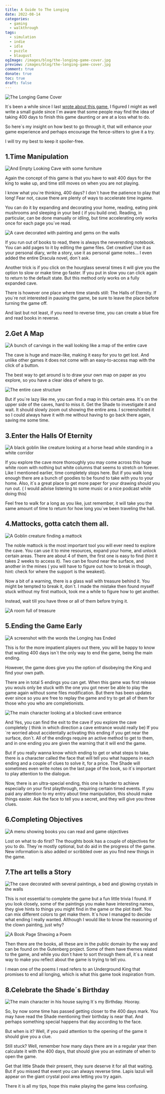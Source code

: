 ```yaml
---
title: A Guide to The Longing
date: 2022-08-14
categories:
  - gaming
  - walkthrough
tags:
  - simulation
  - indie
  - idle
  - puzzle
  - blaugust
ogImage: /images/blog/the-longing-game-cover.jpg
preview: /images/blog/the-longing-game-cover.jpg
comment: true
donate: true
toc: true
draft: false
---
```

![The Longing Game Cover](/images/blog/the-longing-game-cover.jpg)

It´s been a while since I last [wrote about this game](/blog/longing-review), I figured I might as well write a small guide since I´m aware that some people may find the idea of taking 400 days to finish this game daunting or are at a loss what to do.

So here´s my insight on how best to go through it, that will enhance your game experience and perhaps encourage the fence-sitters to give it a try.

I will try my best to keep it spoiler-free.

## 1.Time Manipulation


![And Empty Looking Cave with some furniture](/images/2022/thelongingcavehome.jpg "Gonna Need To Spruce This Up a Bit")


Again the concept of this game is that you have to wait 400 days for the king to wake up, and time still moves on when you are not playing.

I know what you´re thinking, 400 days? I don´t have the patience to play that long! Fear not, cause there are plenty of ways to accelerate time ingame.

You can do it by expanding and decorating your home, reading, eating pink mushrooms and sleeping in your bed ( if you build one). Reading, in particular, can be done manually or idling, but time accelerating only works once for each page you´ve read.


![A cave decorated with painting and gems on the walls](/images/2022/longingfullcave.png "Much better")


If you run out of books to read, there is always the neverending notebook. You can add pages to it by editing the game files. Get creative! Use it as your personal diary, write a story, use it as personal game notes... I even added the entire Dracula novel, don´t ask.

Another trick is if you click on the hourglass several times it will give you the option to slow or make time go faster. If you put in slow you can click again to return to the default state. But this method only works on a fully expanded cave.

There is however one place where time stands still: The Halls of Eternity. If you´re not interested in pausing the game, be sure to leave the place before turning the game off.

And last but not least, if you need to reverse time, you can create a blue fire and read books in reverse.

## 2.Get A Map


![A bunch of carvings in the wall looking like a map of the entire cave](/images/2022/thelongingmapcarvings.jpg#center)


The cave is huge and maze-like, making it easy for you to get lost. And unlike other games it does not come with an easy-to-access map with the click of a button.

The best way to get around is to draw your own map on paper as you explore, so you have a clear idea of where to go.


![The entire cave structure](/images/2022/thecavemap.jpg#center)
  

But if you´re lazy like me, you can find a map in this certain area. It´s on the upper side of the caves, hard to miss it. Get the Shade to investigate it and wait. It should slowly zoom out showing the entire area. I screenshotted it so I could always have it with me without having to go back there again, saving me some time.

## 3.Enter the Halls Of Eternity


![A black goblin like creature looking at a horse head while standing in a white corridor](/images/2022/longingwhitehalls.jpg)


If you explore the cave more thoroughly you may come across this huge white room with nothing but white columns that seems to stretch on forever. Like I mentioned earlier, time completely stops here. But if you walk long enough there are a bunch of goodies to be found to take with you to your home. Also, it´s a great place to get more paper for your drawing should you run out. ( I would advise listening to some music or a nice podcast while doing this)

Feel free to walk for a long as you like, just remember, it will take you the same amount of time to return for how long you´ve been traveling the hall.

## 4.Mattocks, gotta catch them all.


![A Goblin creature finding a mattock](/images/2022/thelonggingfindmattoc.jpg#center "Hy-oh!")


The noble mattock is the most important tool you will ever need to explore the cave. You can use it to mine resources, expand your home, and unlock certain areas. There are about 4 of them, the first one is easy to find (hint it takes 2 weeks to access it). Two can be found near the surface, and another in the mines ( you will have to figure out how to break in though, hint: check for where the support is the weakest).

Now a bit of a warning, there is a glass wall with treasure behind it. You might be tempted to break it, don´t. I made the mistake then found myself stuck without my first mattock, took me a while to figure how to get another.

Instead, wait till you have three or all of them before trying it.


![A room full of treasure](/images/2022/thelongingtreasure.jpg)


## 5.Ending the Game Early


![A screenshot with the words the Longing has Ended](/images/2022/thelongingending.jpg#center "The End?")


This is for the more impatient players out there, you will be happy to know that waiting 400 days isn´t the only way to end the game, being the main ending.

However, the game does give you the option of disobeying the King and find your own path.

There are in total 5 endings you can get. When this game was first release you wouls only be stuck with the one you got never be able to play the game again without some files modification.
But there has been updates ever since so you are free to replay the game and try to get all of them for those who you who are  completionists.


![The main character looking at a blocked cave entrance](/images/2022/longingendofthecave.jpg#center "So, close, yet so far...")


And Yes, you can find the exit to the cave if you explore the cave completely ( think in which direction a cave entrance would really be) If you´re worried about accidentally activating this ending if you get near the surface, don´t. All of the endings require an active method to get to them, and in one ending you are given the warning that it will end the game.

But if you really wanna know which ending to get or what steps to take, there is a character called the face that will tell you what happens in each ending and a couple of clues to solve it, for a price. The Shade will sometimes even write notes on the last page of the book, so it´s important to play attention to the dialogue.

Now, there is an ultra-special ending, this one is harder to achieve especially on your first playthrough, requiring certain timed events. If you paid any attention to my entry about time manipulation, this should make things easier. Ask the face to tell you a secret, and they will give you three clues.

## 6.Completing Objectives


![A menu showing books you can read and game objectives](/images/2022/longingobjectives.jpg#center)


Lost on what to do first? The thoughts book has a couple of objectives for you to do. They´re mostly optional, but do aid in the progress of the game. New information is also added or scribbled over as you find new things in the game.

## 7.The art tells a Story


![The cave decorated with several paintings, a bed and glowing crystals in the walls](/images/2022/longingroomdecor.jpg#center "His House is a Museum
")


This is not essential to complete the game but a fun little trivia I found. If you look closely, some of the paintings you make have interesting names, they give hints to things you might find in the game or the plot itself. You can mix different colors to get make them. It´s how I managed to decide what ending I really wanted. Although I would like to know the reasoning of the clown painting, just why?



![A Book Page Shwoing a Poem](/images/2022/longingreading.jpg#center)



Then there are the books, all these are in the public domain by the way and can be found on the Gutenberg project. Some of them have themes related to the game, and while you don´t have to sort through them all, it´s a neat way to make you reflect about the game is trying to tell you.

I mean one of the poems I read refers to an Underground King that promises to end all longing, which is what this game took inspiration from.

## 8.Celebrate the Shade´s Birthday

![The main character in his house saying It´s my Birthday. Hooray.](/images/2022/longingbirthday.jpg#center)

So, by now some time has passed getting closer to the 400 days mark. You may have read the Shade mentioning their birthday is near that. And perhaps something special happens that day according to the face.

But when is it? Well, if you paid attention to the opening of the game it should give you a clue.

Still stuck? Well, remember how many days there are in a regular year then calculate it with the 400 days, that should give you an estimate of when to open the game.

Get that little Shade their present, they sure deserve it for all that waiting. But if you missed that event you can always reverse time. Lapis lazuli will appear on the giant crystal pool area letting you try again.

There it is all my tips, hope this make playing the game less confusing.


